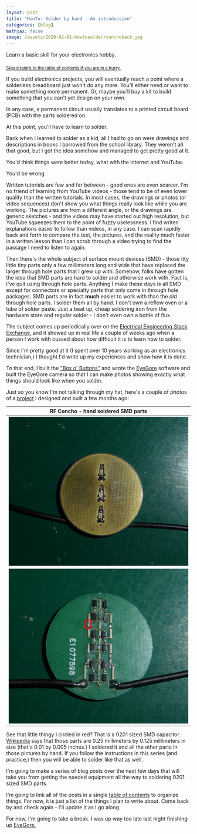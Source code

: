 ```yaml
---
layout: post
title: "HowTo: Solder by hand - An introduction"
categories: [blog]
mathjax: false
image: /assets/2020-02-01-howtosolder/conchoback.jpg
---
```

Learn a basic skill for your electronics hobby.

<sub>[Skip straight to the table of contents if you are in a hurry.](howtosolder-toc)</sub>

If you build electronics projects, you will eventually reach a point where a solderless breadboard just won't do any more.  You'll either need or want to make something more permanent. Or, maybe you'll buy a kit to build something that you can't yet design on your own.

In any case, a permanent circuit usually translates to a printed circuit board (PCB) with the parts soldered on.

At this point, you'll have to learn to solder.

Back when I learned to solder as a kid, all I had to go on were drawings and descriptions in books I borrowed from the school library.  They weren't all that good, but I got the idea somehow and managed to get pretty good at it.

You'd think things were better today, what with the internet and YouTube.

You'd be wrong.

Written tutorials are few and far between - good ones are even scarcer.  I'm no friend of learning from YouTube videos - those tend to be of even lower quality than the written tutorials.  In most cases, the drawings or photos (or video sequences) don't show you what things really look like while you are working.  The pictures are from a different angle, or the drawings are generic sketches - and the videos may have started out high resolution, but YouTube squeezes them to the point of fuzzy uselessness.  I find writen explanations easier to follow than videos, in any case.  I can scan rapidly back and forth to compare the text, the pictures, and the reality much faster in a written lesson than I can scrub through a video trying to find the passage I need to listen to again.

Then there's the whole subject of surface mount devices (SMD) - those itty little tiny parts only a few millimeters long and wide that have replaced the larger through hole parts that I grew up with.  Somehow, folks have gotten the idea that SMD parts are hard to solder and otherwise work with.  Fact is, I've quit using through hole parts.  Anything I make these days is all SMD except for connectors or specialty parts that only come in through hole packages.  SMD parts are in fact **much** easier to work with than the old through hole parts.  I solder them all by hand.  I don't own a reflow oven or a tube of solder paste.  Just a beat up, cheap soldering iron from the hardware store and regular solder - I don't even own a bottle of flux.

The subject comes up periodically over on the [Electrical Engineering Stack Exchange,](https://electronics.stackexchange.com/) and it showed up in real life a couple of weeks ago when a person I work with cussed about how difficult it is to learn how to solder.

Since I'm pretty good at it (I spent over 10 years working as an electronics technician,) I thought I'd write up my experiences and show how it is done.

To that end, I built the ["Box o' Buttons"](boxobuttons) and wrote the [EyeGore](eyegore) software and built the EyeGore camera so that I can make photos showing exactly what things should look like when you solder.

Just so you know I'm not talking through my hat, here's a couple of photos of a [project](1-hatband) I designed and built a few months ago:

|RF Concho - hand soldered SMD parts|
|-----------------------------------|
|![RF Concho front](/assets/2020-02-01-howtosolder/conchofront.jpg)|
|![RF Concho back](/assets/2020-02-01-howtosolder/conchoback.jpg)|


See that little thingy I circled in red?  That is a 0201 sized SMD capacitor.  [Wikipedia](https://en.wikipedia.org/wiki/Surface-mount_technology#Rectangular_passive_components) says that those parts are 0.25 millimeters by 0.125 millimeters in size (that's 0.01 by 0.005 inches.)  I soldered it and all the other parts in those pictures by hand.  If you follow the instructions in this series (and practice,) then you will be able to solder like that as well.

I'm going to make a series of blog posts over the next few days that will take you from getting the needed equipment all the way to soldering 0201 sized SMD parts.

I'm going to link all of the posts in a single [table of contents](howtosolder-toc) to organize things.  For now, it is just a list of the things I plan to write about.  Come back by and check again - I'll update it as I go along.

For now, I'm going to take a break.  I was up way too late last night finishing up [EyeGore.](eyegore)
